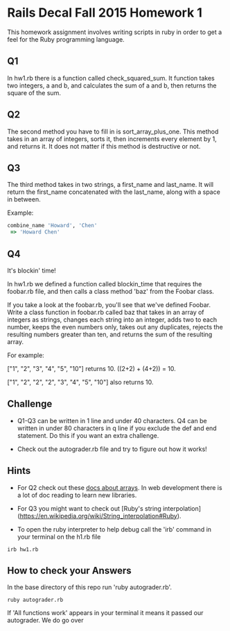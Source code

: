 # Rails Decal Fall 2015 Homework 1
This homework assignment involves writing scripts in ruby in order to get a feel for the Ruby
programming language.

## Q1
In hw1.rb there is a function called check_squared_sum.  It function takes two integers, a and b,
and calculates the sum of a and b, then returns the square of the sum.

## Q2
The second method you have to fill in is sort_array_plus_one.  This method takes in an array of
integers, sorts it, then increments every element by 1, and returns it.  It does not matter if this
method is destructive or not.

## Q3
The third method takes in two strings, a first_name and last_name.  It will return the first_name
concatenated with the last_name, along with a space in between.

Example:
```ruby
combine_name 'Howard', 'Chen'
 => 'Howard Chen'
```

## Q4
It's blockin' time!

In hw1.rb we defined a function called blockin_time that requires the foobar.rb file, and then calls
a class method 'baz' from the Foobar class.

If you take a look at the foobar.rb, you'll see that we've defined Foobar.
Write a class function in foobar.rb called baz that takes in an array of integers as strings,
changes each string into an integer, adds two to each number, keeps the even numbers only, takes out
any duplicates, rejects the resulting numbers greater than ten, and returns the sum of the resulting
array.


For example:

["1", "2", "3", "4", "5", "10"] returns 10. ((2+2) + (4+2)) = 10.

["1", "2", "2", "2", "3", "4", "5", "10"] also returns 10.

## Challenge
- Q1-Q3 can be written in 1 line and under 40 characters.  Q4 can be written in under 80 characters
in q line if you exclude the def and end statement.  Do this if you want an extra challenge.

- Check out the autograder.rb file and try to figure out how it works!

## Hints
- For Q2 check out these [docs about arrays](http://ruby-doc.org/core-2.2.0/Array.html).  In
web development there is a lot of doc reading to learn new libraries.

- For Q3 you might want to check out
[Ruby's string interpolation] (https://en.wikipedia.org/wiki/String_interpolation#Ruby).

- To open the ruby interpreter to help debug call the 'irb' command in your terminal on the h1.rb
file
```
irb hw1.rb
```

## How to check your Answers
In the base directory of this repo run 'ruby autograder.rb'.

```
ruby autograder.rb
```

If 'All functions work' appears in your terminal it means it passed our autograder.  We do go over
